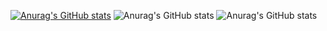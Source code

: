 [![Anurag's GitHub stats](https://github-readme-stats.vercel.app/api?username=PickMyHorse)](https://github.com/anuraghazra/github-readme-stats)
![Anurag's GitHub stats](https://github-readme-stats.vercel.app/api?username=PickMyHorse&show_icons=true)
![Anurag's GitHub stats](https://github-readme-stats.vercel.app/api?username=PickMyHorse&show_icons=true&theme=radical)
